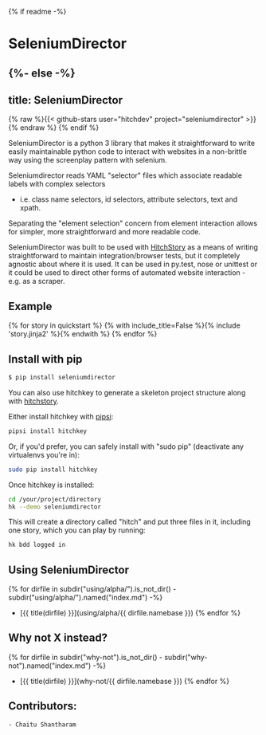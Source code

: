 {% if readme -%}
# SeleniumDirector
{%- else -%}
---
title: SeleniumDirector
---

{% raw %}{{< github-stars user="hitchdev" project="seleniumdirector" >}}{% endraw %}
{% endif %}


SeleniumDirector is a python 3 library that makes it straightforward to write easily maintainable 
python code to interact with websites in a non-brittle way using the screenplay pattern with
selenium.

Seleniumdirector reads YAML "selector" files which associate readable labels with complex selectors
- i.e. class name selectors, id selectors, attribute selectors, text and xpath.

Separating the "element selection" concern from element interaction allows for simpler, more straightforward
and more readable code.

SeleniumDirector was built to be used with [HitchStory](https://hitchdev.com/hitchstory) as a means
of writing straightforward to maintain integration/browser tests, but it completely agnostic about
where it is used. It can be used in py.test, nose or unittest or it could be used to direct other forms
of automated website interaction - e.g. as a scraper.



## Example

{% for story in quickstart %}
{% with include_title=False %}{% include 'story.jinja2' %}{% endwith %}
{% endfor %}


## Install with pip

```bash
$ pip install seleniumdirector
```

You can also use hitchkey to generate a skeleton project structure along
with [hitchstory](https://hitchdev.com/hitchstory/).

Either install hitchkey with [pipsi](https://github.com/mitsuhiko/pipsi):

```bash
pipsi install hitchkey
```

Or, if you'd prefer, you can safely install with "sudo pip" (deactivate any virtualenvs you're in):

```bash
sudo pip install hitchkey
```

Once hitchkey is installed:

```bash
cd /your/project/directory
hk --demo seleniumdirector
```

This will create a directory called "hitch" and put three files in it, including one story, which you can play by running:

```bash
hk bdd logged in
```


## Using SeleniumDirector

{% for dirfile in subdir("using/alpha/").is_not_dir() - subdir("using/alpha/").named("index.md") -%}
- [{{ title(dirfile) }}](using/alpha/{{ dirfile.namebase }})
{% endfor %}


## Why not X instead?

{% for dirfile in subdir("why-not").is_not_dir() - subdir("why-not").named("index.md") -%} 
- [{{ title(dirfile) }}](why-not/{{ dirfile.namebase }})
{% endfor %}


## Contributors:
```bash
- Chaitu Shantharam
```